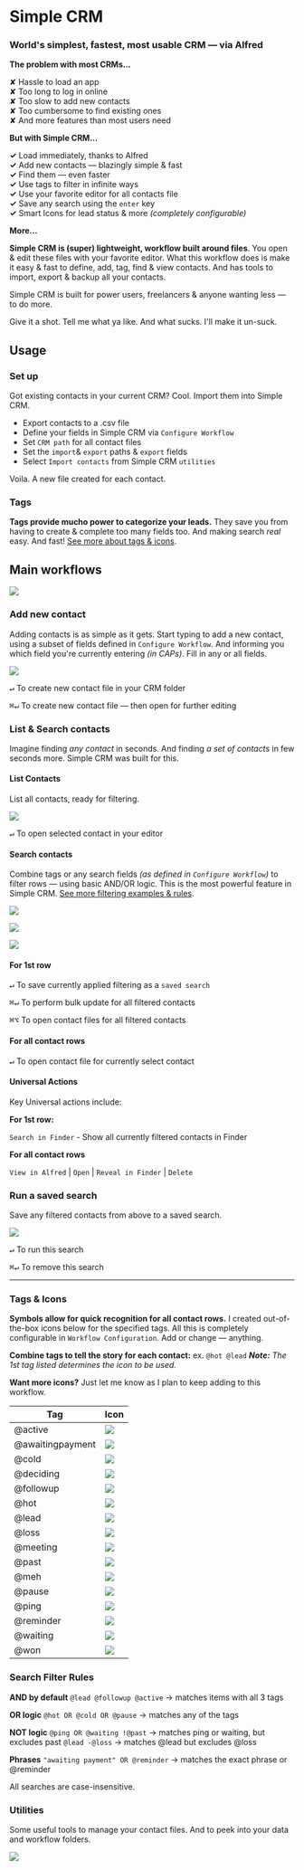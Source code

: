 # Simple CRM

### World's simplest, fastest, most usable CRM — via Alfred

**The problem with most CRMs...**

✘  Hassle to load an app  
✘  Too long to log in online  
✘  Too slow to add new contacts  
✘  Too cumbersome to find existing ones  
✘  And more features than most users need

**But with Simple CRM...** 

**✓**  Load immediately, thanks to Alfred  
**✓**  Add new contacts — blazingly simple & fast  
**✓**  Find them — even faster  
**✓**  Use tags to filter in infinite ways  
**✓**  Use your favorite editor for all contacts file  
**✓**  Save any search using the `enter` key  
**✓**  Smart Icons for lead status & more *(completely configurable)*

**More...**

**Simple CRM is (super) lightweight, workflow built around files**. You open & edit these files with your favorite editor. What this workflow does is make it easy & fast to define, add, tag, find &  view contacts. And has tools to import, export & backup all your contacts. 

Simple CRM is built for power users, freelancers & anyone wanting less — to do more.

Give it a shot. Tell me what ya like. And what sucks. I'll make it un-suck.

## Usage

### Set up

Got existing contacts in your current CRM? Cool. Import them into Simple CRM.

- Export contacts to a .csv file
- Define your fields in Simple CRM via `Configure Workflow`
- Set  `CRM path` for all contact files
- Set the `import`& `export` paths & `export` fields
- Select `Import contacts` from Simple CRM `utilities` 

Voila. A new file created for each contact.

### Tags

**Tags provide mucho power to categorize your leads.** They save you from having to create & complete too many fields too. And making search *real* easy. And fast! [See more about tags & icons](#tags--icons).

## Main workflows

![](assets/crm.png)  

### Add new contact

Adding contacts is as simple as it gets. Start typing to add a new contact, using a subset of fields defined in `Configure Workflow`. And informing you which field you're currently entering *(in CAPs)*. Fill in any or all fields.


![](assets/crma.png) 

<kbd>↵</kbd>  To create new contact file in your CRM folder

<kbd>⌘</kbd><kbd>↵</kbd> To create new contact file — then open for further editing

### List & Search contacts

Imagine finding *any contact* in seconds. And finding *a set of contacts* in few seconds more. Simple CRM was built for this.

#### List Contacts

List all contacts, ready for filtering.

![](assets/crml.png) 

<kbd>↵</kbd> To open selected contact in your editor

#### Search contacts

Combine tags or any search fields *(as defined in `Configure Workflow`)* to filter rows — using basic AND/OR logic. This is the most powerful feature in Simple CRM. [See more filtering examples & rules](#Search-Filter-Rules).

![](assets/crml1.png)   

![](assets/crml2.png)   

![](assets/crml3.png)   

#### For 1st row

<kbd>↵</kbd> To save currently applied filtering as a `saved search`

<kbd>⌘</kbd><kbd>↵</kbd> To perform bulk update for all filtered contacts

<kbd>⌘</kbd><kbd>⌥</kbd> To open contact files for all filtered contacts

#### For all contact rows

<kbd>↵</kbd> To open contact file for currently select contact

#### Universal Actions

Key Universal actions include: 

**For 1st row:** 

`Search in Finder` - Show all currently filtered contacts in Finder

**For all contact rows**

`View in Alfred` | `Open`  | `Reveal in Finder`  | `Delete`

### Run a saved search

Save any filtered contacts from above to a saved search.

![](assets/crmss.png)  

<kbd>↵</kbd> To run this search

<kbd>⌘</kbd><kbd>↵</kbd> To remove this search



---

### Tags & Icons

**Symbols allow for quick recognition for all contact rows.** I created out-of-the-box icons below for the specified tags. All this is completely configurable in `Workflow Configuration`. Add or change — anything.

**Combine tags to tell the story for each contact:**  ex. `@hot @lead` ***Note:** The 1st tag listed determines the icon to be used.*

**Want more icons?** Just let me know as I plan to keep adding to this workflow.

| Tag               | Icon                              |
|------------------|-----------------------------------|
| @active           | ![](assets/icons/active.png)            |
| @awaitingpayment  | ![](assets/icons/awaitingpayment.png)   |
| @cold             | ![](assets/icons/cold.png)              |
| @deciding         | ![](assets/icons/deciding.png)          |
| @followup         | ![](assets/icons/followup.png)          |
| @hot              | ![](assets/icons/hot.png)               |
| @lead             | ![](assets/icons/lead.png)              |
| @loss             | ![](assets/icons/loss.png)              |
| @meeting          | ![](assets/icons/meeting.png)           |
| @past             | ![](assets/icons/past.png)              |
| @meh              | ![](assets/icons/meh.png)               |
| @pause            | ![](assets/icons/pause.png)             |
| @ping             | ![](assets/icons/ping.png)              |
| @reminder         | ![](assets/icons/reminder.png)          |
| @waiting          | ![](assets/icons/waiting.png)           |
| @won              | ![](assets/icons/won.png)               |


### Search Filter Rules

**AND by default**
 `@lead @followup @active` → matches items with all 3 tags

**OR logic**
 `@hot OR @cold OR @pause` → matches any of the tags

**NOT logic**
 `@ping OR @waiting !@past` → matches ping or waiting, but excludes past
 `@lead -@loss` → matches @lead but excludes @loss

**Phrases**
 `"awaiting payment" OR @reminder` → matches the exact phrase or @reminder

All searches are case-insensitive.

### Utilities

Some useful tools to manage your contact files. And to peek into your data and workflow folders.

![](assets/crmu.png)